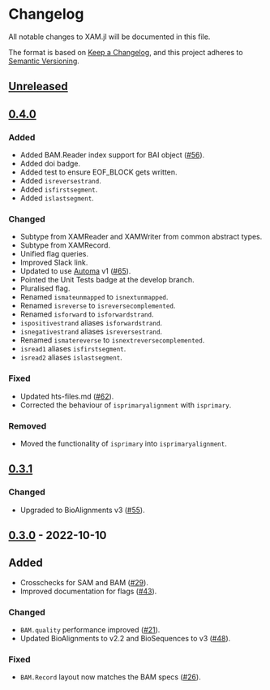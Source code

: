# Changelog

All notable changes to XAM.jl will be documented in this file.

The format is based on [Keep a Changelog](https://keepachangelog.com/en/1.0.0/),
and this project adheres to [Semantic Versioning](https://semver.org/spec/v2.0.0.html).

## [Unreleased]


## [0.4.0]

### Added
- Added BAM.Reader index support for BAI object ([#56](https://github.com/BioJulia/XAM.jl/pull/56)).
- Added doi badge.
- Added test to ensure EOF_BLOCK gets written.
- Added `isreversestrand`.
- Added `isfirstsegment`.
- Added `islastsegment`.

### Changed

- Subtype from XAMReader and XAMWriter from common abstract types.
- Subtype from XAMRecord.
- Unified flag queries.
- Improved Slack link.
- Updated to use [Automa](https://github.com/BioJulia/Automa.jl) v1 ([#65](https://github.com/BioJulia/XAM.jl/pull/65)).
- Pointed the Unit Tests badge at the develop branch.
- Pluralised flag.
- Renamed `ismateunmapped` to `isnextunmapped`.
- Renamed `isreverse` to `isreversecomplemented`.
- Renamed `isforward` to `isforwardstrand`.
- `ispositivestrand` aliases `isforwardstrand`.
- `isnegativestrand` aliases `isreversestrand`.
- Renamed `ismatereverse` to `isnextreversecomplemented`.
- `isread1` aliases `isfirstsegment`.
- `isread2` aliases `islastsegment`.

### Fixed
- Updated hts-files.md ([#62](https://github.com/BioJulia/XAM.jl/pull/62)).
- Corrected the behaviour of `isprimaryalignment` with `isprimary`.

### Removed
- Moved the functionality of `isprimary` into `isprimaryalignment`.


## [0.3.1]

### Changed

- Upgraded to BioAlignments v3 ([#55](https://github.com/BioJulia/XAM.jl/pull/55)).


## [0.3.0] - 2022-10-10

## Added

- Crosschecks for SAM and BAM ([#29](https://github.com/BioJulia/XAM.jl/pull/29)).
- Improved documentation for flags ([#43](https://github.com/BioJulia/XAM.jl/pull/43)).

### Changed

- `BAM.quality` performance improved ([#21](https://github.com/BioJulia/XAM.jl/issues/21)).
- Updated BioAlignments to v2.2 and BioSequences to v3 ([#48](https://github.com/BioJulia/XAM.jl/pull/48)).

### Fixed

- `BAM.Record` layout now matches the BAM specs ([#26](https://github.com/BioJulia/XAM.jl/pull/26)).

[Unreleased]: https://github.com/BioJulia/XAM.jl/compare/v0.4.0...HEAD
[0.4.0]: https://github.com/BioJulia/XAM.jl/compare/v0.3.1...0.4.0
[0.3.1]: https://github.com/BioJulia/XAM.jl/compare/v0.3.0...v0.3.1
[0.3.0]: https://github.com/BioJulia/XAM.jl/compare/v0.2.8...v0.3.0

